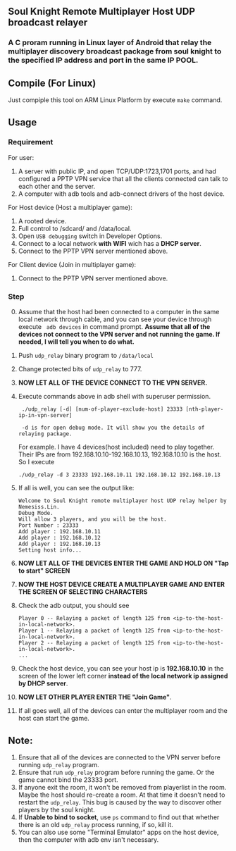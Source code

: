 ## Soul Knight Remote Multiplayer Host UDP broadcast relayer

### A C proram running in Linux layer of Android that relay the multiplayer discovery broadcast package from soul knight to the specified IP address and port in the same **IP POOL**.

## Compile (For Linux)

Just compiple this tool on ARM Linux Platform by execute ``` make ``` command. 

## Usage

### Requirement
For user:
1. A server with public IP, and open TCP/UDP:1723,1701 ports, and had configured a PPTP VPN service that all the clients connected can talk to each other and the server.
2. A computer with adb tools and adb-connect drivers of the host device.

For Host device (Host a multiplayer game):
1. A rooted device.
2. Full control to /sdcard/ and /data/local.
3. Open ```USB debugging``` switch in Developer Options.
4. Connect to a local network **with WIFI** wich has a **DHCP server**.
5. Connect to the PPTP VPN server mentioned above.

For Client device (Join in multiplayer game):
1. Connect to the PPTP VPN server mentioned above.

### Step


0. Assume that the host had been connected to a computer in the same local network through cable, and you can see your device through execute ``` adb devices``` in command prompt. **Assume that all of the devices not connect to the VPN server and not running the game. If needed, I will tell you when to do what.**

1. Push ```udp_relay``` binary program to ```/data/local```
2. Change protected bits of ```udp_relay``` to 777.
3. **NOW LET ALL OF THE DEVICE CONNECT TO THE VPN SERVER.**
4. Execute commands above in adb shell with superuser permission.
   ```
    ./udp_relay [-d] [num-of-player-exclude-host] 23333 [nth-player-ip-in-vpn-server]

    -d is for open debug mode. It will show you the details of relaying package.
   ```
   For example. I have 4 devices(host included) need to play together. Their IPs are from 192.168.10.10-192.168.10.13, 192.168.10.10 is the host. So I execute
   ```
   ./udp_relay -d 3 23333 192.168.10.11 192.168.10.12 192.168.10.13
   ```
5. If all is well, you can see the output like:
   ```
   Welcome to Soul Knight remote multiplayer host UDP relay helper by Nemesiss.Lin.
   Debug Mode.
   Will allow 3 players, and you will be the host.
   Port Number : 23333
   Add player : 192.168.10.11
   Add player : 192.168.10.12
   Add player : 192.168.10.13
   Setting host info...
   ```
6. **NOW LET ALL OF THE DEVICES ENTER THE GAME AND HOLD ON "Tap to start" SCREEN**
7. **NOW THE HOST DEVICE CREATE A MULTIPLAYER GAME AND ENTER THE SCREEN OF SELECTING CHARACTERS**
8. Check the adb output, you should see
   ```
   Player 0 -- Relaying a packet of length 125 from <ip-to-the-host-in-local-network>.
   Player 1 -- Relaying a packet of length 125 from <ip-to-the-host-in-local-network>.
   Player 2 -- Relaying a packet of length 125 from <ip-to-the-host-in-local-network>.
   ...
   ```
9. Check the host device, you can see your host ip is **192.168.10.10** in the screen of the lower left corner **instead of the local network ip assigned by DHCP server**.
    
10. **NOW LET OTHER PLAYER ENTER THE "Join Game"**.
11. If all goes well, all of the devices can enter the multiplayer room and the host can start the game.

## Note:
1. Ensure that all of the devices are connected to the VPN server before running ```udp_relay``` program.
2. Ensure that run ```udp_relay``` program before running the game. Or the game cannot bind the 23333 port.
3. If anyone exit the room, it won't be removed from playerlist in the room. Maybe the host should re-create a room. At that time it doesn't need to restart the ```udp_relay```. This bug is caused by the way to discover other players by the soul knight.
4. If **Unable to bind to socket**, use ```ps``` command to find out that whether there is an old ```udp_relay``` process running, if so,  kill it.
5. You can also use some "Terminal Emulator" apps on the host device, then the computer with adb env isn't necessary.
